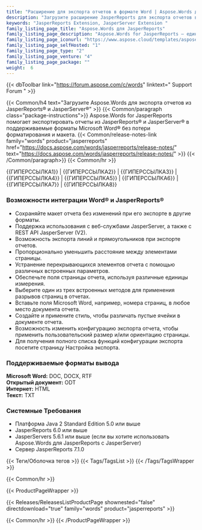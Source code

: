 ```yaml
---
title: "Расширение для экспорта отчетов в формате Word | Aspose.Words для JasperReports"
description: "Загрузите расширение JasperReports для экспорта отчетов в форматах Word и HTML из JasperReports и JasperServer."
keywords: "JasperReports Extension, JasperServer Extension "
family_listing_page_title: "Aspose.Words для JasperReports"
family_listing_page_description: "Aspose.Words for JasperReports — единственное решение на рынке, позволяющее экспортировать отчеты из JasperReports и JasperServer в документы Microsoft Word (DOC), Office Open XML (OOXML, DOCX), Rich Text Format (RTF), OpenDocument Text ( ODT), веб-страницы (HTML) и обычный текст (TXT) без использования Microsoft Word."
family_listing_page_iconurl: "https://www.aspose.cloud/templates/aspose/App_Themes/V3/images/words/272x272/aspose_words-for-jasperreports.png"
family_listing_page_selfHosted: "1"
family_listing_page_type: "2"
family_listing_page_venture: "4"
family_listing_page_package: ""
weight:  6
---
```


{{< dbToolbar link="https://forum.aspose.com/c/words" linktext=" Support Forum " >}}

{{< Common/h4 text="Загрузите Aspose.Words для экспорта отчетов из JasperReports® и JasperServer®"  >}}
{{< Common/paragraph class="package-instructions">}}
Aspose.Words for JasperReports помогает экспортировать отчеты из JasperReports® и JasperServer® в поддерживаемые форматы Microsoft Word® без потери форматирования и макета.
{{< Common/release-notes-link family="words" product="jasperreports" href="https://docs.aspose.com/words/jasperreports/release-notes/" text="https://docs.aspose.com/words/jasperreports/release-notes/"  >}}
{{< /Common/paragraph>}}
{{< Common/hr >}}

{{ГИПЕРССЫЛКА1}} | {{ГИПЕРССЫЛКА2}} | {{ГИПЕРССЫЛКА3}} | {{ГИПЕРССЫЛКА4}} | {{ГИПЕРССЫЛКА5}} | {{ГИПЕРССЫЛКА6}} | {{ГИПЕРССЫЛКА7}} | {{ГИПЕРССЫЛКА8}}

### Возможности интеграции Word® и JasperReports®

- Сохраняйте макет отчета без изменений при его экспорте в другие форматы.
- Поддержка использования с веб-службами JasperServer, а также с REST API JasperServer (V2).
- Возможность экспорта линий и прямоугольников при экспорте отчетов.
- Пропорционально уменьшить расстояние между элементами страницы.
- Устранение перекрывающихся элементов отчета с помощью различных встроенных параметров.
- Обеспечьте поля страницы отчета, используя различные единицы измерения.
- Выберите один из трех встроенных методов для применения разрывов страниц в отчетах.
- Вставьте поля Microsoft Word, например, номера страниц, в любое место документа отчета.
- Создайте и примените стиль, чтобы различать пустые ячейки в документе отчета.
- Возможность изменить конфигурацию экспорта отчета, чтобы применить пользовательский размер и/или ориентацию страницы.
- Для получения полного списка функций конфигурации экспорта посетите страницу Настройка экспорта.

### Поддерживаемые форматы вывода

**Microsoft Word:** DOC, DOCX, RTF\
**Открытый документ:** ODT\
**Интернет:** HTML\
**Текст:** TXT

### Системные Требования

- Платформа Java 2 Standard Edition 5.0 или выше
- JasperReports 6.0 или выше
- JasperServers 5.6.1 или выше (если вы хотите использовать Aspose.Words для JasperReports с JasperServer)
- Сервер JasperReports 7.1.0

{{< Теги/Оболочка тегов >}}
 {{< Tags/TagsList >}}
{{< /Tags/TagsWrapper >}}

{{< Common/hr >}}

{{< ProductPageWrapper >}}
<!-- ReleasesListProductPage-->
   {{< Releases/ReleasesListProductPage shownested="false"  directdownload="true" family="words" product="jasperreports" >}}
<!-- /ReleasesListProductPage-->
{{< Common/hr >}}
{{< /ProductPageWrapper >}}

